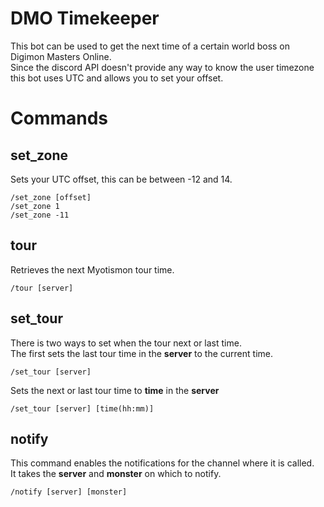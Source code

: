 # DMO Timekeeper

This bot can be used to get the next time of a certain world boss on Digimon Masters Online.  
Since the discord API doesn't provide any way to know the user timezone this bot uses UTC and allows you to set your offset.

# Commands

## set_zone
Sets your UTC offset, this can be between -12 and 14.

    /set_zone [offset]
    /set_zone 1
    /set_zone -11

## tour

Retrieves the next Myotismon tour time.

    /tour [server]

## set_tour

There is two ways to set when the tour next or last time.  
The first sets the last tour time in the **server** to the current time.

    /set_tour [server]

 Sets the next or last tour time to **time** in the **server**

    /set_tour [server] [time(hh:mm)]

## notify

This command enables the notifications for the channel where it is called.  
It takes the **server** and **monster** on which to notify.

    /notify [server] [monster]